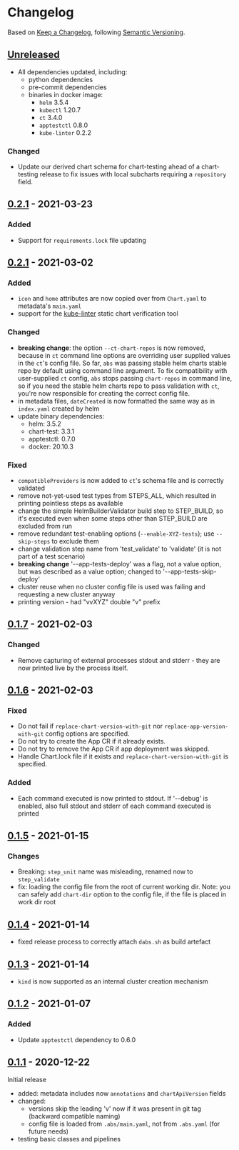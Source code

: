 # Changelog

Based on [Keep a Changelog](https://keepachangelog.com/en/1.0.0/), following [Semantic Versioning](https://semver.org/spec/v2.0.0.html).

## [Unreleased]

- All dependencies updated, including:
  - python dependencies
  - pre-commit dependencies
  - binaries in docker image:
    - `helm` 3.5.4
    - `kubectl` 1.20.7
    - `ct` 3.4.0
    - `apptestctl` 0.8.0
    - `kube-linter` 0.2.2

### Changed

- Update our derived chart schema for chart-testing ahead of a chart-testing release to fix issues
  with local subcharts requiring a `repository` field.

## [0.2.1] - 2021-03-23

### Added

- Support for `requirements.lock` file updating

## [0.2.1] - 2021-03-02

### Added

- `icon` and `home` attributes are now copied over from `Chart.yaml` to metadata's `main.yaml`
- support for the [kube-linter](https://docs.kubelinter.io/) static chart verification tool

### Changed

- **breaking change**: the option `--ct-chart-repos` is now removed, because in `ct` command line options are
  overriding user supplied values in the `ct`'s config file. So far, `abs` was passing stable helm charts stable
  repo by default using command line argument. To fix compatibility with user-supplied `ct` config, `abs`
  stops passing `chart-repos` in command line, so if you need the stable helm charts repo to pass validation with
  `ct`, you're now responsible for creating the correct config file.
- in metadata files, `dateCreated` is now formatted the same way as in `index.yaml` created by helm
- update binary dependencies:
  - helm: 3.5.2
  - chart-test: 3.3.1
  - apptestctl: 0.7.0
  - docker: 20.10.3

### Fixed

- `compatibleProviders` is now added to `ct`'s schema file and is correctly validated
- remove not-yet-used test types from STEPS_ALL, which resulted in printing pointless steps as available
- change the simple HelmBuilderValidator build step to STEP_BUILD, so it's executed even when some steps other than
  STEP_BUILD are excluded from run
- remove redundant test-enabling options (`--enable-XYZ-tests`); use `--skip-steps` to exclude them
- change validation step name from 'test_validate' to 'validate' (it is not part of a test scenario)
- **breaking change** '--app-tests-deploy' was a flag, not a value option, but was described as a value option;
  changed to '--app-tests-skip-deploy'
- cluster reuse when no cluster config file is used was failing and requesting a new cluster anyway
- printing version - had "vvXYZ" double "v" prefix

## [0.1.7] - 2021-02-03

### Changed

- Remove capturing of external processes stdout and stderr - they are now printed live by the process itself.

## [0.1.6] - 2021-02-03

### Fixed

- Do not fail if `replace-chart-version-with-git` nor `replace-app-version-with-git` config options are specified.
- Do not try to create the App CR if it already exists.
- Do not try to remove the App CR if app deployment was skipped.
- Handle Chart.lock file if it exists and `replace-chart-version-with-git` is specified.

### Added

- Each command executed is now printed to stdout. If '--debug' is enabled, also full stdout and stderr of each command
  executed is printed

## [0.1.5] - 2021-01-15

### Changes

- Breaking: `step_unit` name was misleading, renamed now to `step_validate`
- fix: loading the config file from the root of current working dir. Note: you can safely add `chart-dir` option to the config file, if the file is placed in work dir root

## [0.1.4] - 2021-01-14

- fixed release process to correctly attach `dabs.sh` as build artefact

## [0.1.3] - 2021-01-14

- `kind` is now supported as an internal cluster creation mechanism

## [0.1.2] - 2021-01-07

### Added

- Update `apptestctl` dependency to 0.6.0

## [0.1.1] - 2020-12-22

Initial release

- added: metadata includes now `annotations` and `chartApiVersion` fields
- changed:
  - versions skip the leading 'v' now if it was present in git tag (backward compatible naming)
  - config file is loaded from `.abs/main.yaml`, not from `.abs.yaml` (for future needs)
- testing basic classes and pipelines

[Unreleased]: https://github.com/giantswarm/app-build-suite/compare/v0.2.1...HEAD
[0.2.1]: https://github.com/giantswarm/app-build-suite/compare/v0.1.7...v0.2.1
[0.1.7]: https://github.com/giantswarm/app-build-suite/compare/v0.1.6...v0.1.7
[0.1.6]: https://github.com/giantswarm/app-build-suite/compare/v0.1.5...v0.1.6
[0.1.5]: https://github.com/giantswarm/app-build-suite/compare/v0.1.4...v0.1.5
[0.1.4]: https://github.com/giantswarm/app-build-suite/compare/v0.1.3...v0.1.4
[0.1.3]: https://github.com/giantswarm/app-build-suite/compare/v0.1.2...v0.1.3
[0.1.2]: https://github.com/giantswarm/app-build-suite/compare/v0.1.1...v0.1.2
[0.1.1]: https://github.com/giantswarm/app-build-suite/releases/tag/v0.1.1
